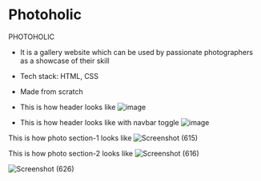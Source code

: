 # Photoholic
PHOTOHOLIC 
- It is a gallery website which can be used by passionate photographers as a showcase of their skill
- Tech stack: HTML, CSS
- Made from scratch

- This is how header looks like
![image](https://user-images.githubusercontent.com/75678291/194145050-2e35db44-8c4c-4224-9763-acb0b7d56208.png)

- This is how header looks like with navbar toggle
![image](https://user-images.githubusercontent.com/84243221/194429976-bfb3695c-6ff1-4c20-9e4e-e812f89da214.png)

This is how photo section-1 looks like
![Screenshot (615)](https://user-images.githubusercontent.com/77433607/194157714-18ee2d09-d3a9-47d0-a841-76e7acccfef3.png)

This is how photo section-2 looks like
![Screenshot (616)](https://user-images.githubusercontent.com/77433607/194158088-f0136da2-1cce-43b3-a758-e47a1f9c4a6b.png)


![Screenshot (626)](https://user-images.githubusercontent.com/115687497/195515529-3c79bd01-0bf0-45ef-b963-fca6162199ab.png)
